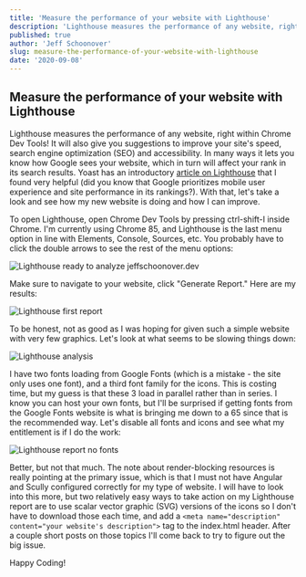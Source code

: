 ```yaml
---
title: 'Measure the performance of your website with Lighthouse'
description: 'Lighthouse measures the performance of any website, right within Chrome Dev Tools!  It also will give you suggestions to improve your site''s speed, SEO, and accessibility.'
published: true
author: 'Jeff Schoonover'
slug: measure-the-performance-of-your-website-with-lighthouse
date: '2020-09-08'
---
```


## Measure the performance of your website with Lighthouse

Lighthouse measures the performance of any website, right within Chrome Dev Tools!  It will also give you suggestions to improve your site's speed, search engine optimization (SEO) and accessibility.  In many ways it lets you know how Google sees your website, which in turn will affect your rank in its search results.  Yoast has an introductory [article on Lighthouse](https://yoast.com/google-lighthouse/) that I found very helpful (did you know that Google prioritizes mobile user experience and site performance in its rankings?).  With that, let's take a look and see how my new website is doing and how I can improve.

To open Lighthouse, open Chrome Dev Tools by pressing ctrl-shift-I inside Chrome.  I'm currently using Chrome 85, and Lighthouse is the last menu option in line with Elements, Console, Sources, etc.  You probably have to click the double arrows to see the rest of the menu options:

![Lighthouse ready to analyze jeffschoonover.dev](https://res.cloudinary.com/dmntqdxsy/image/upload/v1599537664/jsdevblog/post-lighthouse/2020-09-05-lighthouse-1_tferh4.png)

Make sure to navigate to your website, click "Generate Report."  Here are my results:

![Lighthouse first report](https://res.cloudinary.com/dmntqdxsy/image/upload/v1599536166/jsdevblog/post-lighthouse/2020-09-05-lighthouse-2_vuprtg.png)

To be honest, not as good as I was hoping for given such a simple website with very few graphics.  Let's look at what seems to be slowing things down:

![Lighthouse analysis](https://res.cloudinary.com/dmntqdxsy/image/upload/v1599536166/jsdevblog/post-lighthouse/2020-09-05-lighthouse-3_snsz8z.png)

I have two fonts loading from Google Fonts (which is a mistake - the site only uses one font), and a third font family for the icons.  This is costing time, but my guess is that these 3 load in parallel rather than in series.  I know you can host your own fonts, but I'll be surprised if getting fonts from the Google Fonts website is what is bringing me down to a 65 since that is the recommended way.  Let's disable all fonts and icons and see what my entitlement is if I do the work:

![Lighthouse report no fonts](https://res.cloudinary.com/dmntqdxsy/image/upload/v1599536166/jsdevblog/post-lighthouse/2020-09-05-lighthouse-4_no_fonts_or_icons_jbdqcm.png)

Better, but not that much.  The note about render-blocking resources is really pointing at the primary issue, which is that I must not have Angular and Scully configured correctly for my type of website.  I will have to look into this more, but two relatively easy ways to take action on my Lighthouse report are to use scalar vector graphic (SVG) versions of the icons so I don't have to download those each time, and add a `<meta name="description" content="your website's description">` tag to the index.html header.  After a couple short posts on those topics I'll come back to try to figure out the big issue.

Happy Coding!
